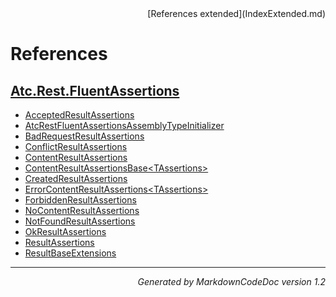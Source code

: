 <div style='text-align: right'>
[References extended](IndexExtended.md)
</div>

# References

## [Atc.Rest.FluentAssertions](Atc.Rest.FluentAssertions.md)

- [AcceptedResultAssertions](Atc.Rest.FluentAssertions.md#acceptedresultassertions)
- [AtcRestFluentAssertionsAssemblyTypeInitializer](Atc.Rest.FluentAssertions.md#atcrestfluentassertionsassemblytypeinitializer)
- [BadRequestResultAssertions](Atc.Rest.FluentAssertions.md#badrequestresultassertions)
- [ConflictResultAssertions](Atc.Rest.FluentAssertions.md#conflictresultassertions)
- [ContentResultAssertions](Atc.Rest.FluentAssertions.md#contentresultassertions)
- [ContentResultAssertionsBase&lt;TAssertions&gt;](Atc.Rest.FluentAssertions.md#contentresultassertionsbase&lt;tassertions&gt;)
- [CreatedResultAssertions](Atc.Rest.FluentAssertions.md#createdresultassertions)
- [ErrorContentResultAssertions&lt;TAssertions&gt;](Atc.Rest.FluentAssertions.md#errorcontentresultassertions&lt;tassertions&gt;)
- [ForbiddenResultAssertions](Atc.Rest.FluentAssertions.md#forbiddenresultassertions)
- [NoContentResultAssertions](Atc.Rest.FluentAssertions.md#nocontentresultassertions)
- [NotFoundResultAssertions](Atc.Rest.FluentAssertions.md#notfoundresultassertions)
- [OkResultAssertions](Atc.Rest.FluentAssertions.md#okresultassertions)
- [ResultAssertions](Atc.Rest.FluentAssertions.md#resultassertions)
- [ResultBaseExtensions](Atc.Rest.FluentAssertions.md#resultbaseextensions)

<hr /><div style='text-align: right'><i>Generated by MarkdownCodeDoc version 1.2</i></div>
